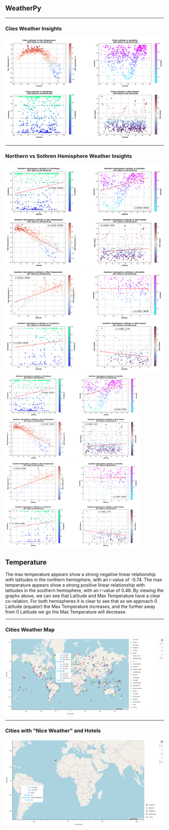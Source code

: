 ## WeatherPy
---
### Ciies Weather Insights
![image](https://github.com/Saurabh-Lakhanpal/python-api-challenge/blob/main/WeatherPy/output_data/CityPlots.png)
___
### Northern vs Sothren Hemisphere Weather Insights
![image](https://github.com/Saurabh-Lakhanpal/python-api-challenge/blob/main/WeatherPy/output_data/NorthHemiPlots.png) ![image](https://github.com/Saurabh-Lakhanpal/python-api-challenge/blob/main/WeatherPy/output_data/SouthHemiPlots.png)
<img src="https://github.com/Saurabh-Lakhanpal/python-api-challenge/blob/main/WeatherPy/output_data/NorthHemiPlots.png" width="425"/> <img src="https://github.com/Saurabh-Lakhanpal/python-api-challenge/blob/main/WeatherPy/output_data/SouthHemiPlots.png" width="425"/> 

## Temperature 
The max temperature appears show a strong negative linear relationship with latitudes in the northern hemisphere, with an r-value of -0.74. The max temperature appears show a strong positive linear relationship with latitudes in the southern hemisphere, with an r-value of 0.46.
By viewing the graphs above, we can see that Latitude and Max Temperature have a clear co-relation. For both hemispheres it is clear to see that as we approach 0 Latitude (equator) the Max Temperature increases, and the further away from 0 Latitude we go the Max Temperature will decrease.
___
### Cities Weather Map
![image](https://github.com/Saurabh-Lakhanpal/python-api-challenge/blob/main/WeatherPy/output_data/CitiesWeatherMap.png)
___
### Cities with "Nice Weather" and Hotels
![image](https://github.com/Saurabh-Lakhanpal/python-api-challenge/blob/main/WeatherPy/output_data/HotelsMap.png)

